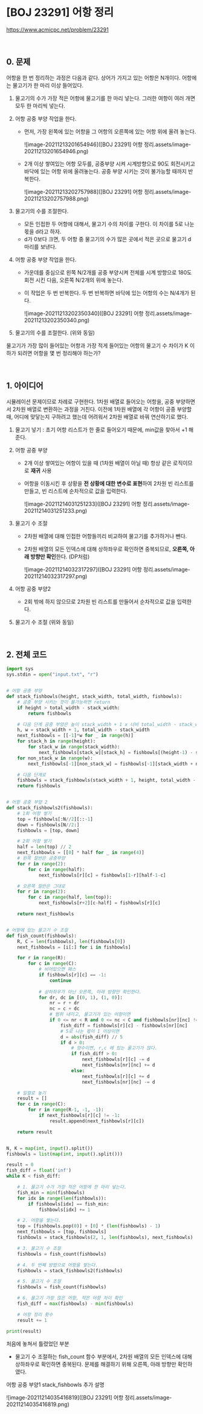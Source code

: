 # [BOJ 23291] 어항 정리

https://www.acmicpc.net/problem/23291

<br/>

## 0. 문제

어항을 한 번 정리하는 과정은 다음과 같다. 상어가 가지고 있는 어항은 N개이다. 어항에는 물고기가 한 마리 이상 들어있다.

1. 물고기의 수가 가장 적은 어항에 물고기를 한 마리 넣는다. 그러한 여항이 여러 개면 모두 한 마리씩 넣는다.

2. 어항 공중 부양 작업을 한다.

   - 먼저, 가장 왼쪽에 있는 어항을 그 어항의 오른쪽에 있는 어항 위에 올려 놓는다.

     ![image-20211213201654946]([BOJ 23291] 어항 정리.assets/image-20211213201654946.png)

   - 2개 이상 쌓여있는 어항 모두를, 공중부양 시켜 시계방향으로 90도 회전시키고 바닥에 있는 어항 위에 올려놓는다. 공중 부양 시키는 것이 불가능할 때까지 반복한다.

     ![image-20211213202757988]([BOJ 23291] 어항 정리.assets/image-20211213202757988.png)

3. 물고기의 수를 조절한다.

   - 모든 인접한 두 어항에 대해서, 물고기 수의 차이를 구한다. 이 차이를 5로 나눈 몫을 d라고 하자.
   - d가 0보다 크면, 두 어항 중 물고기의 수가 많은 곳에서 적은 곳으로 물고기 d 마리를 보낸다. 

4. 어항 공중 부양 작업을 한다.

   - 가운데를 중심으로 왼쪽 N/2개를 공중 부양시켜 전체를 시계 방향으로 180도 회전 시킨 다음, 오른쪽 N/2개의 위에 놓는다.

   - 이 작업은 두 번 반복한다. 두 번 반복하면 바닥에 있는 어항의 수는 N/4개가 된다.

     ![image-20211213202350340]([BOJ 23291] 어항 정리.assets/image-20211213202350340.png)

5. 물고기의 수를 조절한다. (위와 동일)

물고기가 가장 많이 들어있는 어항과 가장 적게 들어있는 어항의 물고기 수 차이가 K 이하가 되려면 어항을 몇 번 정리해야 하는가?

<br/>

## 1. 아이디어

시뮬레이션 문제이므로 차례로 구현한다. 1차원 배열로 들어오는 어항을, 공중 부양하면서 2차원 배열로 변환하는 과정을 거친다. 이전에 1차원 배열에 각 어항이 공중 부양할 때, 어디에 맞닿는지 구하려고 했는데 어려워서 2차원 배열로 바꿔 연산하기로 했다.  

1. 물고기 넣기 : 초기 어항 리스트가 한 줄로 들어오기 때문에, min값을 찾아서 +1 해준다.

2. 어항 공중 부양

   - 2개 이상 쌓여있는 어항이 있을 때 (1차원 배열이 아닐 때) 항상 같은 로직이므로 **재귀** 사용

   - 어항을 이동시킨 후 상황을 **전 상황에 대한 변수로 표현**하여 2차원 빈 리스트를 만들고, 빈 리스트에 순차적으로 값을 입력한다.

     ![image-20211214031251233]([BOJ 23291] 어항 정리.assets/image-20211214031251233.png)

3. 물고기 수 조절

   - 2차원 배열에 대해 인접한 어항들끼리 비교하여 물고기를 추가하거나 뺀다.

   - 2차원 배열의 모든 인덱스에 대해 상하좌우로 확인하면 중복되므로, **오른쪽, 아래 방향만 확인**한다. (DP처럼)

     ![image-20211214032317297]([BOJ 23291] 어항 정리.assets/image-20211214032317297.png)

4. 어항 공중 부양2

   - 2회 밖에 하지 않으므로 2차원 빈 리스트를 만들어서 순차적으로 값을 입력한다.

5. 물고기 수 조절 (위와 동일)

<br/>

## 2. 전체 코드

```python
import sys
sys.stdin = open("input.txt", "r")


# 어항 공중 부양
def stack_fishbowls(height, stack_width, total_width, fishbowls):
    # 공중 부양 시키는 것이 불가능하면 return
    if height > total_width - stack_width:
        return fishbowls

    # 다음 단계 공중 부양은 높이 stack_width + 1 x 너비 total_width - stack_width
    h, w = stack_width + 1, total_width - stack_width
    next_fishbowls = [[-1]*w for _ in range(h)]
    for stack_h in range(height):
        for stack_w in range(stack_width):
            next_fishbowls[stack_w][stack_h] = fishbowls[(height-1) - stack_h][stack_w]
    for non_stack_w in range(w):
        next_fishbowls[-1][non_stack_w] = fishbowls[-1][stack_width + non_stack_w]

    # 다음 단계로
    fishbowls = stack_fishbowls(stack_width + 1, height, total_width - stack_width, next_fishbowls)
    return fishbowls


# 어항 공중 부양 2
def stack_fishbowls2(fishbowls):
    # 1회 어항 쌓기
    top = fishbowls[:N//2][::-1]
    down = fishbowls[N//2:]
    fishbowls = [top, down]

    # 2회 어항 쌓기
    half = len(top) // 2
    next_fishbowls = [[0] * half for _ in range(4)]
    # 왼쪽 절반은 공중부양
    for r in range(2):
        for c in range(half):
            next_fishbowls[r][c] = fishbowls[1-r][half-1-c]

    # 오른쪽 절반은 그대로
    for r in range(2):
        for c in range(half, len(top)):
            next_fishbowls[r+2][c-half] = fishbowls[r][c]

    return next_fishbowls


# 어항에 있는 물고기 수 조절
def fish_count(fishbowls):
    R, C = len(fishbowls), len(fishbowls[0])
    next_fishbowls = [i[:] for i in fishbowls]

    for r in range(R):
        for c in range(C):
            # 비어있으면 패스
            if fishbowls[r][c] == -1:
                continue
                
            # 상하좌우가 아닌 오른쪽, 아래 방향만 확인한다.
            for dr, dc in [(0, 1), (1, 0)]:
                nr = r + dr
                nc = c + dc
                # 범위 내이고, 물고기가 있는 어항이면
                if 0 <= nr < R and 0 <= nc < C and fishbowls[nr][nc] != -1:
                    fish_diff = fishbowls[r][c] - fishbowls[nr][nc]
                    # 5로 나눈 몫이 1 이상이면
                    d = abs(fish_diff) // 5
                    if d > 0:
                        # 양수이면, r,c 에 있는 물고기가 많다.
                        if fish_diff > 0:
                            next_fishbowls[r][c] -= d
                            next_fishbowls[nr][nc] += d
                        else:
                            next_fishbowls[r][c] += d
                            next_fishbowls[nr][nc] -= d

    # 일렬로 놓기
    result = []
    for c in range(C):
        for r in range(R-1, -1, -1):
            if next_fishbowls[r][c] != -1:
                result.append(next_fishbowls[r][c])

    return result


N, K = map(int, input().split())
fishbowls = list(map(int, input().split()))

result = 0
fish_diff = float('inf')
while K < fish_diff:

    # 1. 물고기 수가 가장 적은 어항에 한 마리 넣는다.
    fish_min = min(fishbowls)
    for idx in range(len(fishbowls)):
        if fishbowls[idx] == fish_min:
            fishbowls[idx] += 1

    # 2. 어항을 쌓는다.
    top = [fishbowls.pop(0)] + [0] * (len(fishbowls) - 1)
    next_fishbowls = [top, fishbowls]
    fishbowls = stack_fishbowls(2, 1, len(fishbowls), next_fishbowls)

    # 3. 물고기 수 조절
    fishbowls = fish_count(fishbowls)

    # 4. 두 번째 방법으로 어항을 쌓는다.
    fishbowls = stack_fishbowls2(fishbowls)

    # 5. 물고기 수 조절
    fishbowls = fish_count(fishbowls)

    # 6. 물고기 가장 많은 어항, 적은 어항 차이 확인
    fish_diff = max(fishbowls) - min(fishbowls)

    # 어항 정리 횟수
    result += 1

print(result)

```

처음에 놓쳐서 틀렸었던 부분

- 물고기 수 조절하는 fish_count 함수 부분에서, 2차원 배열의 모든 인덱스에 대해 상하좌우로 확인하면 중복된다. 문제를 해결하기 위해 오른쪽, 아래 방향만 확인하였다. 

어항 공중 부양1 stack_fishbowls 추가 설명

![image-20211214035416819]([BOJ 23291] 어항 정리.assets/image-20211214035416819.png)
